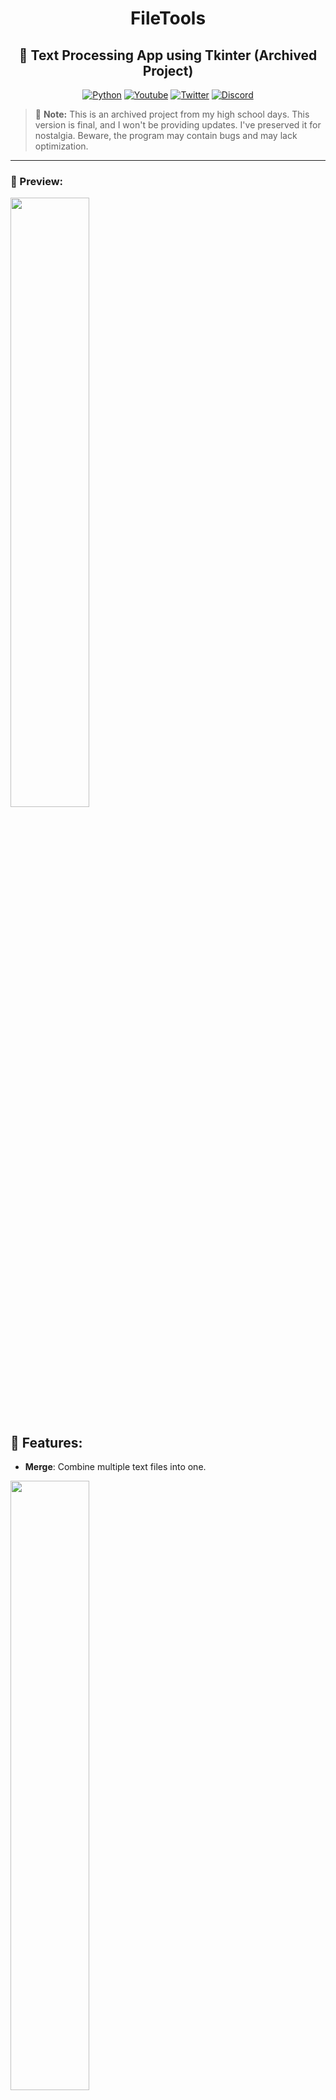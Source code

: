 <div align="center">
  <h1>FileTools</h1>
  <h2>📜 Text Processing App using Tkinter (Archived Project)</h2>

  [![Python](https://img.shields.io/badge/python-3670A0?style=for-the-badge&logo=python&logoColor=ffdd54)](https://python.org)
  [![Youtube](https://img.shields.io/badge/-YouTube-red?style=for-the-badge&logo=youtube&logoColor=white)](https://www.youtube.com/channel/UCbfGHhyeHpKXF5rl1cRfvbg)
  [![Twitter](https://img.shields.io/badge/-Twitter-1DA1F2?style=for-the-badge&logo=twitter&logoColor=white)](https://twitter.com/law_tutorials)
  [![Discord](https://img.shields.io/discord/836621542917275668?color=7289DA&labelColor=4a64bd&logo=discord&logoColor=white&style=for-the-badge)](https://discord.gg/cPKc5B6Gnv)
</div>

> 🚨 **Note:** This is an archived project from my high school days. This version is final, and I won't be providing updates. I've preserved it for nostalgia. Beware, the program may contain bugs and may lack optimization.

---

### 📸 Preview: 

<img src="https://media.discordapp.net/attachments/765711969234976829/1043801784377937940/Screenshot_1.png" width="50%"/>

## 🚀 Features:

- **Merge**: Combine multiple text files into one.

<img src="https://media.discordapp.net/attachments/765711969234976829/1043804191304466443/Screenshot_3.png" width="50%"/>
  
- **Anti-Duplicate**: Remove duplicate lines from a text file.

<img src="https://media.discordapp.net/attachments/765711969234976829/1043804190872436747/Screenshot_2.png" width="50%"/>
  
- **Split**: Segment a text file based on a specified number of lines.

<img src="https://media.discordapp.net/attachments/765711969234976829/1043804190411067503/Screenshot_4.png" width="50%"/>
  
- **Multiply**: Increase the lines of a text file using a coefficient.

 <img src="https://media.discordapp.net/attachments/765711969234976829/1043804189807083611/Screenshot_1.png" width="50%"/>

App made using [Tkinter](https://docs.python.org/3/library/tkinter.html "Tkinter")

---

_Last Updated: 20/11/2022_
